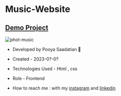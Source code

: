 # Music-Website
## [Demo Project](https://p-stn.github.io/Music-Website-Template/)

![phot-music](https://github.com/p-stn/Music-Website-Template/assets/63667741/5d2a131a-ddc8-4f0a-9679-536e673489fc)


- Developed by Pooya Saadatian 🤙

-  Created - 2023-0?-0?

- Technologies Used - Html , css  

- Role - Frontend

- How to reach me : with my [instagram](https://instagram.com/poya_saadatian) and [linkedin](https://linkedin.com/in/pooya-saadatian-35ab24278)
